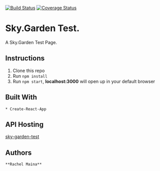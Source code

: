 [![Build Status](https://travis-ci.com/RachelleMaina/sky_garden_test.svg?branch=master)](https://travis-ci.com/RachelleMaina/sky_garden_test) [![Coverage Status](https://coveralls.io/repos/github/RachelleMaina/sky_garden_test/badge.svg?branch=master)](https://coveralls.io/github/RachelleMaina/sky_garden_test?branch=master)

# Sky.Garden Test.

A Sky.Garden Test Page.

## Instructions

1.  Clone this repo
2.  Run `npm install`
3.  Run `npm start`, **localhost:3000** will open up in your default browser

## Built With

```
* Create-React-App
```

## API Hosting

[sky-garden-test](https://sky-garden-test.firebaseapp.com/)

## Authors

```
**Rachel Maina**
```
